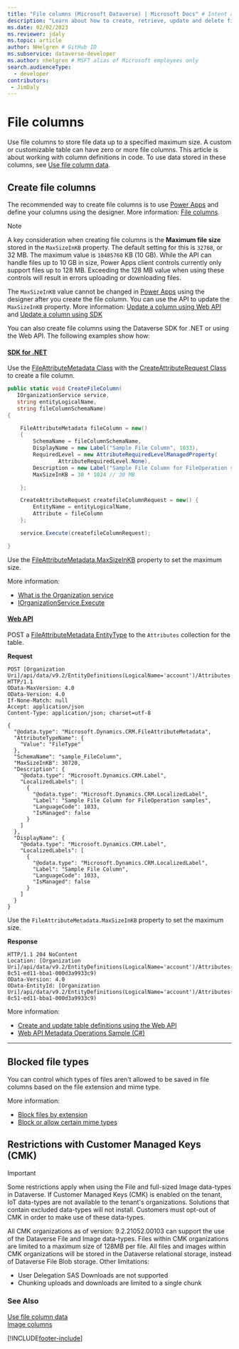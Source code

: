 ```yaml
---
title: "File columns (Microsoft Dataverse) | Microsoft Docs" # Intent and product brand in a unique string of 43-59 chars including spaces
description: "Learn about how to create, retrieve, update and delete file columns using code." # 115-145 characters including spaces. This abstract displays in the search result.
ms.date: 02/02/2023
ms.reviewer: jdaly
ms.topic: article
author: NHelgren # GitHub ID
ms.subservice: dataverse-developer
ms.author: nhelgren # MSFT alias of Microsoft employees only
search.audienceType: 
  - developer
contributors:
 - JimDaly
---
```

# File columns

Use file columns to store file data up to a specified maximum size. A custom or customizable table can have zero or more file columns. This article is about working with column definitions in code. To use data stored in these columns, see [Use file column data](file-column-data.md).

## Create file columns

The recommended way to create file columns is to use [Power Apps](https://make.powerapps.com/?utm_source=padocs&utm_medium=linkinadoc&utm_campaign=referralsfromdoc) and define your columns using the designer. More information: [File columns](../../maker/data-platform/types-of-fields.md#file-columns).

> [!NOTE]
> A key consideration when creating file columns is the **Maximum file size** stored in the `MaxSizeInKB` property. The default setting for this is `32768`, or 32 MB. The maximum value is `10485760` KB (10 GB). While the API can handle files up to 10 GB in size, Power Apps client controls currently only support files up to 128 MB. Exceeding the 128 MB value when using these controls will result in errors uploading or downloading files.
>
> The `MaxSizeInKB` value cannot be changed in [Power Apps](https://make.powerapps.com/?utm_source=padocs&utm_medium=linkinadoc&utm_campaign=referralsfromdoc) using the designer after you create the file column.
> You can use the API to update the `MaxSizeInKB` property. More information: [Update a column using Web API](webapi/create-update-column-definitions-using-web-api.md#update-a-column) and [Update a column using SDK](org-service/metadata-attributemetadata.md#update-a-column)

You can also create file columns using the Dataverse SDK for .NET or using the Web API. The following examples show how:

#### [SDK for .NET](#tab/sdk)

Use the [FileAttributeMetadata Class](xref:Microsoft.Xrm.Sdk.Metadata.FileAttributeMetadata) with the [CreateAttributeRequest Class](xref:Microsoft.Xrm.Sdk.Messages.CreateAttributeRequest) to create a file column.


```csharp
public static void CreateFileColumn(
   IOrganizationService service, 
   string entityLogicalName, 
   string fileColumnSchemaName) 
{

    FileAttributeMetadata fileColumn = new()
    {
        SchemaName = fileColumnSchemaName,
        DisplayName = new Label("Sample File Column", 1033),
        RequiredLevel = new AttributeRequiredLevelManagedProperty(
                AttributeRequiredLevel.None),
        Description = new Label("Sample File Column for FileOperation samples", 1033),
        MaxSizeInKB = 30 * 1024 // 30 MB

    };

    CreateAttributeRequest createfileColumnRequest = new() {
        EntityName = entityLogicalName,
        Attribute = fileColumn                   
    };

    service.Execute(createfileColumnRequest);

}
```

Use the [FileAttributeMetadata.MaxSizeInKB](xref:Microsoft.Xrm.Sdk.Metadata.FileAttributeMetadata.MaxSizeInKB) property to set the maximum size.

More information:

- [What is the Organization service](org-service/overview.md)
- [IOrganizationService.Execute](xref:Microsoft.Xrm.Sdk.IOrganizationService.Execute*)

#### [Web API](#tab/webapi)

POST a [FileAttributeMetadata EntityType](xref:Microsoft.Dynamics.CRM.FileAttributeMetadata) to the `Attributes` collection for the table.

**Request**

```http
POST [Organization Uri]/api/data/v9.2/EntityDefinitions(LogicalName='account')/Attributes HTTP/1.1
OData-MaxVersion: 4.0
OData-Version: 4.0
If-None-Match: null
Accept: application/json
Content-Type: application/json; charset=utf-8

{
  "@odata.type": "Microsoft.Dynamics.CRM.FileAttributeMetadata",
  "AttributeTypeName": {
    "Value": "FileType"
  },
  "SchemaName": "sample_FileColumn",
  "MaxSizeInKB": 30720,
  "Description": {
    "@odata.type": "Microsoft.Dynamics.CRM.Label",
    "LocalizedLabels": [
      {
        "@odata.type": "Microsoft.Dynamics.CRM.LocalizedLabel",
        "Label": "Sample File Column for FileOperation samples",
        "LanguageCode": 1033,
        "IsManaged": false
      }
    ]
  },
  "DisplayName": {
    "@odata.type": "Microsoft.Dynamics.CRM.Label",
    "LocalizedLabels": [
      {
        "@odata.type": "Microsoft.Dynamics.CRM.LocalizedLabel",
        "Label": "Sample File Column",
        "LanguageCode": 1033,
        "IsManaged": false
      }
    ]
  }
}
```

Use the `FileAttributeMetadata.MaxSizeInKB` property to set the maximum size.

**Response**

```http
HTTP/1.1 204 NoContent
Location: [Organization Uri]/api/data/v9.2/EntityDefinitions(LogicalName='account')/Attributes(9554c5f9-8c51-ed11-bba1-000d3a9933c9)
OData-Version: 4.0
OData-EntityId: [Organization Uri]/api/data/v9.2/EntityDefinitions(LogicalName='account')/Attributes(9554c5f9-8c51-ed11-bba1-000d3a9933c9)
```

More information:

- [Create and update table definitions using the Web API](webapi/create-update-entity-definitions-using-web-api.md)
- [Web API Metadata Operations Sample (C#)](webapi/samples/webapiservice-metadata-operations.md)

---

## Blocked file types

You can control which types of files aren't allowed to be saved in file columns based on the file extension and mime type.

More information:

- [Block files by extension](files-images-overview.md#block-files-by-extension)
- [Block or allow certain mime types](files-images-overview.md#block-or-allow-certain-mime-types)

## Restrictions with Customer Managed Keys (CMK)

> [!IMPORTANT]
> Some restrictions apply when using the File and full-sized Image data-types in Dataverse. If Customer Managed Keys (CMK) is enabled on the tenant, IoT data-types are not available to the tenant's organizations. Solutions that contain excluded data-types will not install. Customers must opt-out of CMK in order to make use of these data-types.<p/>
> All CMK organizations as of version: 9.2.21052.00103 can support the use of the Dataverse File and Image data-types. Files within CMK organizations are
> limited to a maximum size of 128MB per file. All files and images within CMK organizations will be stored in the Dataverse relational storage, instead of Dataverse File Blob storage.
> Other limitations:
>  - User Delegation SAS Downloads are not supported
>  - Chunking uploads and downloads are limited to a single chunk


<!-- File columns are supported in Power Pages only in the [notes](../../maker/portals/configure-notes.md) (annotation) table. -->

### See Also

[Use file column data](file-column-data.md)<br />
[Image columns](image-attributes.md)

[!INCLUDE[footer-include](../../includes/footer-banner.md)]
